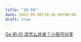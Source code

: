 ```yaml
---
title: "10.IO"
date: 2022-05-06T10:26:00+08:00
draft: true
---
```

[Go 的 IO 流怎么并发？小技巧分享](https://mp.weixin.qq.com/s/7hWvLdcTIkokX9DpIuqovQ)